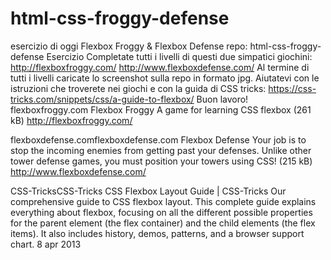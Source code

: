 # html-css-froggy-defense
esercizio di oggi Flexbox Froggy & Flexbox Defense
repo: html-css-froggy-defense
Esercizio Completate tutti i livelli di questi due simpatici giochini:
http://flexboxfroggy.com/
http://www.flexboxdefense.com/
Al termine di tutti i livelli caricate lo screenshot sulla repo in formato jpg.
Aiutatevi con le istruzioni che troverete nei giochi e con la guida di CSS tricks: https://css-tricks.com/snippets/css/a-guide-to-flexbox/
Buon lavoro!
flexboxfroggy.com
Flexbox Froggy
A game for learning CSS flexbox (261 kB)
http://flexboxfroggy.com/

flexboxdefense.comflexboxdefense.com
Flexbox Defense
Your job is to stop the incoming enemies from getting past
your defenses. Unlike other tower defense games, you must
position your towers using CSS! (215 kB)
http://www.flexboxdefense.com/

CSS-TricksCSS-Tricks
CSS Flexbox Layout Guide | CSS-Tricks
Our comprehensive guide to CSS flexbox layout. This complete guide explains everything about flexbox, focusing on all the different possible properties for the parent element (the flex container) and the child elements (the flex items). It also includes history, demos, patterns, and a browser support chart.
8 apr 2013